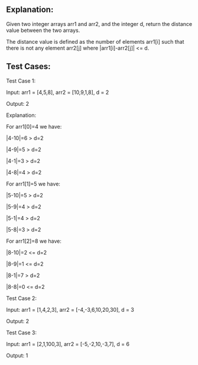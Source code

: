 ## Explanation:

Given two integer arrays arr1 and arr2, and the integer d, return the distance value between the two arrays.

The distance value is defined as the number of elements arr1[i] such that there is not any element arr2[j] where |arr1[i]-arr2[j]| <= d.


## Test Cases:

Test Case 1:

Input: arr1 = [4,5,8], arr2 = [10,9,1,8], d = 2

Output: 2

Explanation: 

For arr1[0]=4 we have: 

|4-10|=6 > d=2 

|4-9|=5 > d=2 

|4-1|=3 > d=2 

|4-8|=4 > d=2 

For arr1[1]=5 we have: 

|5-10|=5 > d=2 

|5-9|=4 > d=2 

|5-1|=4 > d=2 

|5-8|=3 > d=2

For arr1[2]=8 we have:

|8-10|=2 <= d=2

|8-9|=1 <= d=2

|8-1|=7 > d=2

|8-8|=0 <= d=2


Test Case 2:

Input: arr1 = [1,4,2,3], arr2 = [-4,-3,6,10,20,30], d = 3

Output: 2


Test Case 3:

Input: arr1 = [2,1,100,3], arr2 = [-5,-2,10,-3,7], d = 6

Output: 1
